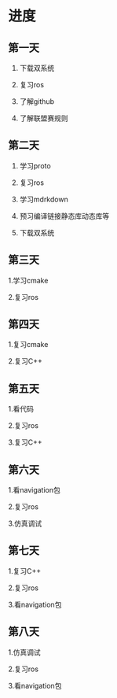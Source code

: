 # 进度
##  第一天

 1. 下载双系统
    
 2. 复习ros
    
 3. 了解github
   
 4. 了解联盟赛规则
 
 ##  第二天
 
 1. 学习proto
    
 2. 复习ros
 
 3. 学习mdrkdown
   
 4. 预习编译链接静态库动态库等

 5. 下载双系统

 ##  第三天

 1.学习cmake
 
 2.复习ros
 
 ##  第四天 
 
 1.复习cmake

 2.复习C++

 ##  第五天

 1.看代码

 2.复习ros

 3.复习C++

 ##  第六天

 1.看navigation包

 2.复习ros

 3.仿真调试

 ##  第七天

 1.复习C++

 2.复习ros

 3.看navigation包

 ##  第八天

 1.仿真调试

 2.复习ros

 3.看navigation包
